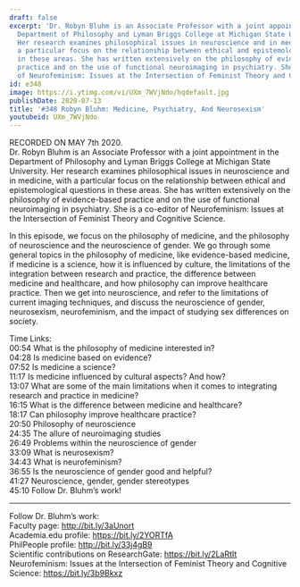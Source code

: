 ```yaml
---
draft: false
excerpt: 'Dr. Robyn Bluhm is an Associate Professor with a joint appointment in the
  Department of Philosophy and Lyman Briggs College at Michigan State University.
  Her research examines philosophical issues in neuroscience and in medicine, with
  a particular focus on the relationship between ethical and epistemological questions
  in these areas. She has written extensively on the philosophy of evidence-based
  practice and on the use of functional neuroimaging in psychiatry. She is a co-editor
  of Neurofeminism: Issues at the Intersection of Feminist Theory and Cognitive Science.'
id: e348
image: https://i.ytimg.com/vi/UXm_7WVjNdo/hqdefault.jpg
publishDate: 2020-07-13
title: '#348 Robyn Bluhm: Medicine, Psychiatry, And Neurosexism'
youtubeid: UXm_7WVjNdo
---
```

RECORDED ON MAY 7th 2020.  
Dr. Robyn Bluhm is an Associate Professor with a joint appointment in the Department of Philosophy and Lyman Briggs College at Michigan State University. Her research examines philosophical issues in neuroscience and in medicine, with a particular focus on the relationship between ethical and epistemological questions in these areas. She has written extensively on the philosophy of evidence-based practice and on the use of functional neuroimaging in psychiatry. She is a co-editor of Neurofeminism: Issues at the Intersection of Feminist Theory and Cognitive Science.

In this episode, we focus on the philosophy of medicine, and the philosophy of neuroscience and the neuroscience of gender. We go through some general topics in the philosophy of medicine, like evidence-based medicine, if medicine is a science, how it is influenced by culture, the limitations of the integration between research and practice, the difference between medicine and healthcare, and how philosophy can improve healthcare practice. Then we get into neuroscience, and refer to the limitations of current imaging techniques, and discuss the neuroscience of gender, neurosexism, neurofeminism, and the impact of studying sex differences on society.

Time Links:  
00:54  What is the philosophy of medicine interested in?  
04:28  Is medicine based on evidence?  
07:52  Is medicine a science?  
11:17  Is medicine influenced by cultural aspects? And how?  
13:07  What are some of the main limitations when it comes to integrating research and practice in medicine?  
16:15  What is the difference between medicine and healthcare?  
18:17  Can philosophy improve healthcare practice?  
20:50  Philosophy of neuroscience  
24:35  The allure of neuroimaging studies  
26:49  Problems within the neuroscience of gender  
33:09  What is neurosexism?  
34:43  What is neurofeminism?  
36:55  Is the neuroscience of gender good and helpful?  
41:27  Neuroscience, gender, gender stereotypes  
45:10  Follow Dr. Bluhm’s work!

---

Follow Dr. Bluhm’s work:  
Faculty page: http://bit.ly/3aUnort  
Academia.edu profile: https://bit.ly/2YORTfA  
PhilPeople profile: http://bit.ly/33j4gB9  
Scientific contributions on ResearchGate: https://bit.ly/2LaRtIt  
Neurofeminism: Issues at the Intersection of Feminist Theory and Cognitive Science: https://bit.ly/3b9Bkxz
